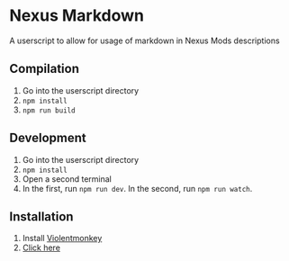 # Nexus Markdown

A userscript to allow for usage of markdown in Nexus Mods descriptions


## Compilation

1. Go into the userscript directory
2. `npm install`
3. `npm run build`

## Development

1. Go into the userscript directory
2. `npm install`
3. Open a second terminal
4. In the first, run `npm run dev`. In the second, run `npm run watch`.


## Installation

1. Install [Violentmonkey](https://violentmonkey.github.io/get-it/)
2. [Click here](https://raw.githubusercontent.com/AnotherPillow/nexus-markdown/master/build/nmd.min.user.js)